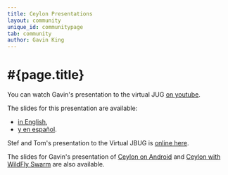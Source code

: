 ```yaml
---
title: Ceylon Presentations
layout: community
unique_id: communitypage
tab: community
author: Gavin King
---
```

# #{page.title}

You can watch Gavin's presentation to the virtual JUG 
[on youtube](https://www.youtube.com/watch?v=gbI6nooTHQY).

The slides for this presentation are available:

- [in English](Ceylon-vJUG.pdf),
- [y en español](Ceylon-JavaConf.pdf).

Stef and Tom's presentation to the Virtual JBUG is [online
here](http://www.slideshare.net/vjbug/2015-02ukjugs).

The slides for Gavin's presentation of 
[Ceylon on Android](ceylon-on-android.pdf) and 
[Ceylon with WildFly Swarm](ceylon-swarm.pdf) are also
available.
